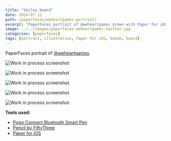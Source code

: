 ```yaml
---
title: "Smiley beard"
date: 2014-07-12
path: /paperfaces/weheartgames-portrait/
excerpt: "PaperFaces portrait of @weheartgames drawn with Paper for iOS on an iPad."
image: ../../images/paperfaces-weheartgames-twitter.jpg
categories: [paperfaces]
tags: [portrait, illustration, Paper for iOS, bokeh, beard]
---
```


PaperFaces portrait of [@weheartgames](https://twitter.com/weheartgames).

![Work in process screenshot](../../images/paperfaces-weheartgames-process-1-lg.jpg)

![Work in process screenshot](../../images/paperfaces-weheartgames-process-2-lg.jpg)

![Work in process screenshot](../../images/paperfaces-weheartgames-process-3-lg.jpg)

![Work in process screenshot](../../images/paperfaces-weheartgames-process-4-lg.jpg)

![Work in process screenshot](../../images/paperfaces-weheartgames-process-5-lg.jpg)

**Tools used:**

- [Pogo Connect Bluetooth Smart Pen](https://www.amazon.com/gp/product/B009K448L4/ref=as_li_ss_tl?ie=UTF8&camp=1789&creative=390957&creativeASIN=B009K448L4&linkCode=as2&tag=mademist-20)
- [Pencil by FiftyThree](https://amzn.to/35tCkJW)
- [Paper for iOS](https://paper.bywetransfer.com/)
